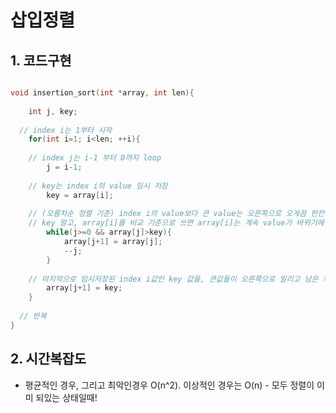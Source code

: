 # 삽입정렬

## 1. 코드구현
```cpp

void insertion_sort(int *array, int len){
	
	int j, key;
  
  // index i는 1부터 시작
	for(int i=1; i<len; ++i){
  
    // index j는 i-1 부터 0까지 loop
		j = i-1;
    
    // key는 index i의 value 임시 저장
		key = array[i];
    
    // (오름차순 정렬 기준) index i의 value보다 큰 value는 오른쪽으로 오게끔 한칸씩 오른쪽으로 밀어줌
    // key 말고, array[i]를 비교 기준으로 쓰면 array[i]는 계속 value가 바뀌기에 부정확
		while(j>=0 && array[j]>key){
			array[j+1] = array[j];
			--j;
		}
    
    // 마지막으로 임시저장된 index i값인 key 값을, 큰값들이 오른쪽으로 밀리고 남은 제일 왼쪽 부분에 넣기
		array[j+1] = key;
	}
  
  // 반복
}

```

## 2. 시간복잡도
- 평균적인 경우, 그리고 최악인경우 O(n^2). 이상적인 경우는 O(n) - 모두 정렬이 이미 되있는 상태일때! 
